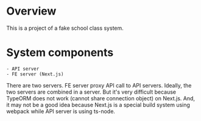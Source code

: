 # Overview
This is a project of a fake school class system.

# System components
```
- API server
- FE server (Next.js)
```

There are two servers. FE server proxy API call to API servers. Ideally, the two
servers are combined in a server. But it's very difficult because TypeORM does
not work (cannot share connection object) on Next.js. And, it may not be a good idea
because Next.js is a special build system using webpack while API server is
using ts-node.
